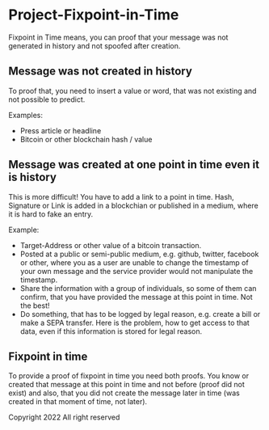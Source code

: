 # Project-Fixpoint-in-Time
Fixpoint in Time means, you can proof that your message was not generated in history and not spoofed after creation.


## Message was not created in history

To proof that, you need to insert a value or word, that was not existing and not possible to predict.

Examples:
- Press article or headline
- Bitcoin or other blockchain hash / value

## Message was created at one point in time even it is history

This is more difficult! You have to add a link to a point in time.
Hash, Signature or Link is added in a blockchian or published in a medium, where it is hard to fake an entry.

Example:
- Target-Address or other value of a bitcoin transaction.
- Posted at a public or semi-public medium, e.g. github, twitter, facebook or other, where you as a user are unable to change the timestamp of your own message and the service provider would not manipulate the timestamp.
- Share the information with a group of individuals, so some of them can confirm, that you have provided the message at this point in time. Not the best!
- Do something, that has to be logged by legal reason, e.g. create a bill or make a SEPA transfer. Here is the problem, how to get access to that data, even if this information is stored for legal reason.

## Fixpoint in time

To provide a proof of fixpoint in time you need both proofs. You know or created that message at this point in time and not before (proof did not exist) and also, that you did not create the message later in time (was created in that moment of time, not later).





Copyright 2022 All right reserved
